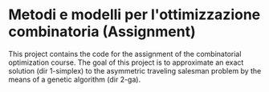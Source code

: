 # Metodi e modelli per l'ottimizzazione combinatoria (Assignment)
This project contains the code for the assignment of the combinatorial optimization course.
The goal of this project is to approximate an exact solution (dir 1-simplex) to the asymmetric 
traveling salesman problem by the means of a genetic algorithm (dir 2-ga).

